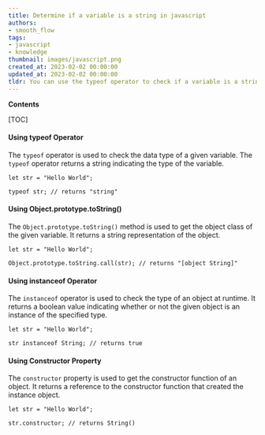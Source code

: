 ```yaml
---
title: Determine if a variable is a string in javascript
authors:
- smooth_flow
tags:
- javascript
- knowledge
thumbnail: images/javascript.png
created_at: 2023-02-02 00:00:00
updated_at: 2023-02-02 00:00:00
tldr: You can use the typeof operator to check if a variable is a string in JavaScript.
---
```


**Contents**

[TOC]

#### Using typeof Operator

The `typeof` operator is used to check the data type of a given variable. The `typeof` operator returns a string indicating the type of the variable.

```
let str = "Hello World";

typeof str; // returns "string"
```

#### Using Object.prototype.toString()

The `Object.prototype.toString()` method is used to get the object class of the given variable. It returns a string representation of the object.

```
let str = "Hello World";

Object.prototype.toString.call(str); // returns "[object String]"
```

#### Using instanceof Operator

The `instanceof` operator is used to check the type of an object at runtime. It returns a boolean value indicating whether or not the given object is an instance of the specified type.

```
let str = "Hello World";

str instanceof String; // returns true
```

#### Using Constructor Property

The `constructor` property is used to get the constructor function of an object. It returns a reference to the constructor function that created the instance object.

```
let str = "Hello World";

str.constructor; // returns String()
```

